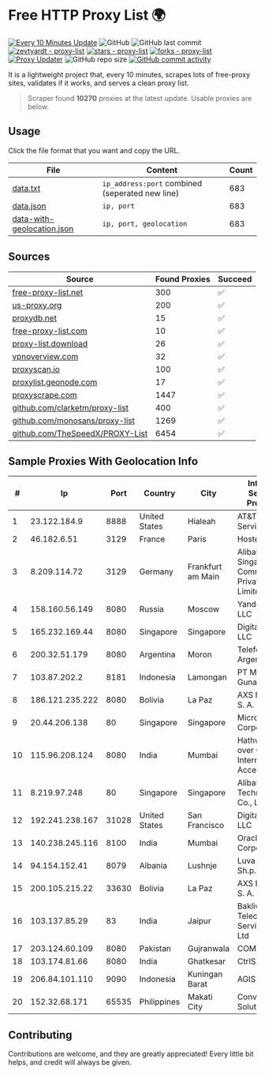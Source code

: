 
# Free HTTP Proxy List 🌍

[![Every 10 Minutes Update](https://github.com/mertguvencli/http-proxy-list/actions/workflows/main.yml/badge.svg?branch=main)](https://github.com/mertguvencli/http-proxy-list/actions/workflows/main.yml)
![GitHub](https://img.shields.io/github/license/mertguvencli/http-proxy-list)
![GitHub last commit](https://img.shields.io/github/last-commit/mertguvencli/http-proxy-list)
[![zevtyardt - proxy-list](https://img.shields.io/static/v1?label=zevtyardt&message=proxy-list&color=blue&logo=github)](https://github.com/zevtyardt/proxy-list "Go to GitHub repo")
[![stars - proxy-list](https://img.shields.io/github/stars/zevtyardt/proxy-list?style=social)](https://github.com/zevtyardt/proxy-list)
[![forks - proxy-list](https://img.shields.io/github/forks/zevtyardt/proxy-list?style=social)](https://github.com/zevtyardt/proxy-list)
[![Proxy Updater](https://github.com/zevtyardt/proxy-list/workflows/Proxy%20Updater/badge.svg)](https://github.com/zevtyardt/proxy-list/actions?query=workflow:"Proxy+Updater")
![GitHub repo size](https://img.shields.io/github/repo-size/zevtyardt/proxy-list)
[![GitHub commit activity](https://img.shields.io/github/commit-activity/m/zevtyardt/proxy-list?logo=commits)](https://github.com/zevtyardt/proxy-list/commits/main)

It is a lightweight project that, every 10 minutes, scrapes lots of free-proxy sites, validates if it works, and serves a clean proxy list.

> Scraper found **10270** proxies at the latest update. Usable proxies are below.

## Usage

Click the file format that you want and copy the URL.

|File|Content|Count|
|----|-------|-----|
|[data.txt](https://raw.githubusercontent.com/mertguvencli/http-proxy-list/main/proxy-list/data.txt)|`ip_address:port` combined (seperated new line)|683|
|[data.json](https://raw.githubusercontent.com/mertguvencli/http-proxy-list/main/proxy-list/data.json)|`ip, port`|683|
|[data-with-geolocation.json](https://raw.githubusercontent.com/mertguvencli/http-proxy-list/main/proxy-list/data-with-geolocation.json)|`ip, port, geolocation`|683|

## Sources

|Source|Found Proxies|Succeed|
|------|-------------|-------|
|[free-proxy-list.net](https://free-proxy-list.net)|300|✅|
|[us-proxy.org](https://www.us-proxy.org)|200|✅|
|[proxydb.net](http://proxydb.net)|15|✅|
|[free-proxy-list.com](https://free-proxy-list.com/?page=&port=&type%5B%5D=http&type%5B%5D=https&up_time=0&search=Search)|10|✅|
|[proxy-list.download](https://www.proxy-list.download/HTTP)|26|✅|
|[vpnoverview.com](https://vpnoverview.com/privacy/anonymous-browsing/free-proxy-servers)|32|✅|
|[proxyscan.io](https://www.proxyscan.io)|100|✅|
|[proxylist.geonode.com](https://proxylist.geonode.com/api/proxy-list?limit=300&page=1&sort_by=lastChecked&sort_type=desc&protocols=http,https)|17|✅|
|[proxyscrape.com](https://api.proxyscrape.com/v2/?request=displayproxies&protocol=http&timeout=10000&country=all&ssl=all&anonymity=all)|1447|✅|
|[github.com/clarketm/proxy-list](https://raw.githubusercontent.com/clarketm/proxy-list/master/proxy-list-raw.txt)|400|✅|
|[github.com/monosans/proxy-list](https://raw.githubusercontent.com/monosans/proxy-list/main/proxies/http.txt)|1269|✅|
|[github.com/TheSpeedX/PROXY-List](https://raw.githubusercontent.com/TheSpeedX/PROXY-List/master/http.txt)|6454|✅|


## Sample Proxies With Geolocation Info

|#|Ip|Port|Country|City|Internet Service Provider|
|-|--|----|-------|----|-------------------------|
|1|23.122.184.9|8888|United States|Hialeah|AT&T Services, Inc.|
|2|46.182.6.51|3129|France|Paris|Hosteur SAS|
|3|8.209.114.72|3129|Germany|Frankfurt am Main|Alibaba.com Singapore E-Commerce Private Limited|
|4|158.160.56.149|8080|Russia|Moscow|Yandex.Cloud LLC|
|5|165.232.169.44|8080|Singapore|Singapore|DigitalOcean, LLC|
|6|200.32.51.179|8080|Argentina|Moron|Telefonica de Argentina|
|7|103.87.202.2|8181|Indonesia|Lamongan|PT Multi Guna Sinergi|
|8|186.121.235.222|8080|Bolivia|La Paz|AXS Bolivia S. A.|
|9|20.44.206.138|80|Singapore|Singapore|Microsoft Corporation|
|10|115.96.208.124|8080|India|Mumbai|Hathway IP over Cable Internet Access|
|11|8.219.97.248|80|Singapore|Singapore|Alibaba (US) Technology Co., Ltd.|
|12|192.241.238.167|31028|United States|San Francisco|DigitalOcean, LLC|
|13|140.238.245.116|8100|India|Mumbai|Oracle Corporation|
|14|94.154.152.41|8079|Albania|Lushnje|Luva Group Sh.p.k.|
|15|200.105.215.22|33630|Bolivia|La Paz|AXS Bolivia S. A.|
|16|103.137.85.29|83|India|Jaipur|Bakliwal Telecom Services Pvt Ltd|
|17|203.124.60.109|8080|Pakistan|Gujranwala|COMSATS|
|18|103.174.81.66|8080|India|Ghatkesar|CtrlS|
|19|206.84.101.110|9090|Indonesia|Kuningan Barat|AGIS|
|20|152.32.68.171|65535|Philippines|Makati City|Converge ICT Solution Inc|



## Contributing

Contributions are welcome, and they are greatly appreciated! Every
little bit helps, and credit will always be given.

